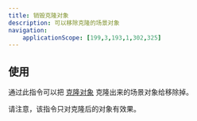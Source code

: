 ```yaml
---
title: 销毁克隆对象
description: 可以移除克隆的场景对象
navigation:
    applicationScope: [199,3,193,1,302,325]
---
```


## 使用

通过此指令可以把 [克隆对象](./cloneobject) 克隆出来的场景对象给移除掉。

请注意，该指令只对克隆后的对象有效果。
